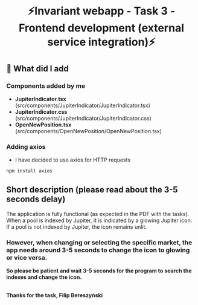 <div align="center">
    <h1>⚡Invariant webapp - Task 3 - Frontend development (external service integration)⚡</h1>
</div>

## 🔨 What did I add

### Components added by me

- <b>JupiterIndicator.tsx</b> (src/components/JupiterIndicator/JupiterIndicator.tsx)
- <b>JupiterIndicator.css</b> (src/components/JupiterIndicator/JupiterIndicator.css)
- <b>OpenNewPosition.tsx</b> (src/components/OpenNewPosition/OpenNewPosition.tsx)

### Adding axios

- I have decided to use axios for HTTP requests

```bash
npm install axios
```

<h2>Short description (please read about the 3-5 seconds delay)</h2>
<p>The application is fully functional (as expected in the PDF with the tasks). When a pool is indexed by Jupiter, it is indicated by a glowing Jupiter icon. If a pool is not indexed by Jupiter, the icon remains unlit.</p>
<h3>However, when changing or selecting the specific market, the app needs around 3-5 seconds to change the icon to glowing or vice versa.</h3>
<b>So please be patient and wait 3-5 seconds for the program to search the indexes and change the icon.<b>
<br>
<br>
<p>Thanks for the task, Filip Bereszyński</p>
